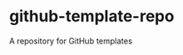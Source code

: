 # github-template-repo

A repository for GitHub templates

<p><a <img align="center" src="images/tmpl-repo.png" height="200" width="400" alt="example" /></a></p><br><br>